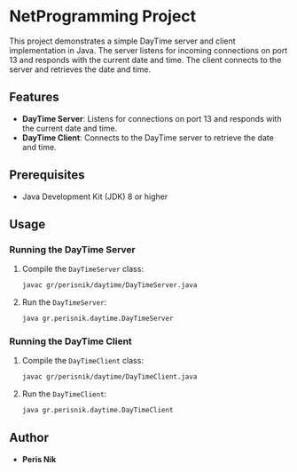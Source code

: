 # NetProgramming Project

This project demonstrates a simple DayTime server and client implementation in Java. The server listens for incoming connections on port 13 and responds with the current date and time. The client connects to the server and retrieves the date and time.

## Features

- **DayTime Server**: Listens for connections on port 13 and responds with the current date and time.
- **DayTime Client**: Connects to the DayTime server to retrieve the date and time.

## Prerequisites

- Java Development Kit (JDK) 8 or higher

## Usage

### Running the DayTime Server

1. Compile the `DayTimeServer` class:

    ```sh
    javac gr/perisnik/daytime/DayTimeServer.java
    ```

2. Run the `DayTimeServer`:

    ```sh
    java gr.perisnik.daytime.DayTimeServer
    ```

### Running the DayTime Client

1. Compile the `DayTimeClient` class:

    ```sh
    javac gr/perisnik/daytime/DayTimeClient.java
    ```

2. Run the `DayTimeClient`:

    ```sh
    java gr.perisnik.daytime.DayTimeClient
    ```

## Author

- **Peris Nik**

